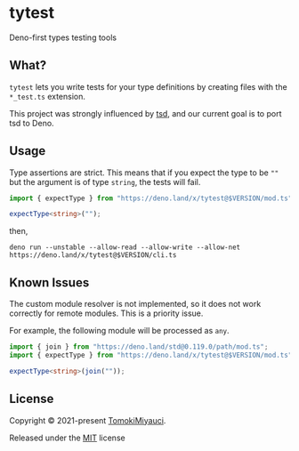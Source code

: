 # tytest

Deno-first types testing tools

## What?

`tytest` lets you write tests for your type definitions by creating files with
the `*_test.ts` extension.

This project was strongly influenced by
[tsd](https://github.com/SamVerschueren/tsd), and our current goal is to port
tsd to Deno.

## Usage

Type assertions are strict. This means that if you expect the type to be `""`
but the argument is of type `string`, the tests will fail.

```ts
import { expectType } from "https://deno.land/x/tytest@$VERSION/mod.ts";

expectType<string>("");
```

then,

`deno run --unstable --allow-read --allow-write --allow-net https://deno.land/x/tytest@$VERSION/cli.ts`

## Known Issues

The custom module resolver is not implemented, so it does not work correctly for
remote modules. This is a priority issue.

For example, the following module will be processed as `any`.

```ts
import { join } from "https://deno.land/std@0.119.0/path/mod.ts";
import { expectType } from "https://deno.land/x/tytest@$VERSION/mod.ts";

expectType<string>(join(""));
```

## License

Copyright © 2021-present [TomokiMiyauci](https://github.com/TomokiMiyauci).

Released under the [MIT](./LICENSE) license
